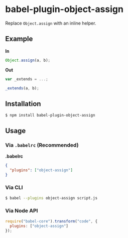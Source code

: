 # babel-plugin-object-assign

Replace `Object.assign` with an inline helper.

## Example

**In**

```javascript
Object.assign(a, b);
```

**Out**

```javascript
var _extends = ...;

_extends(a, b);
```

## Installation

```sh
$ npm install babel-plugin-object-assign
```

## Usage

### Via `.babelrc` (Recommended)

**.babelrc**

```json
{
  "plugins": ["object-assign"]
}
```

### Via CLI

```sh
$ babel --plugins object-assign script.js
```

### Via Node API

```javascript
require("babel-core").transform("code", {
  plugins: ["object-assign"]
});
```
